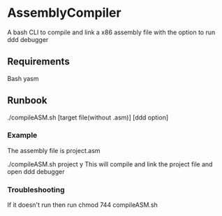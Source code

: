 # AssemblyCompiler
A bash CLI to compile and link a x86 assembly file with the option to run ddd debugger

## Requirements
Bash
yasm

## Runbook 
./compileASM.sh [target file(without .asm)] [ddd option]
### Example
The assembly file is project.asm

./compileASM.sh project y
This will compile and link the project file and open ddd debugger

### Troubleshooting
If it doesn't run then run chmod 744 compileASM.sh
